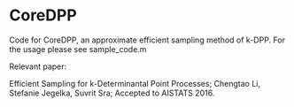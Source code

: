 # CoreDPP
Code for CoreDPP, an approximate efficient sampling method of k-DPP. For the usage please see sample_code.m

Relevant paper:

Efficient Sampling for k-Determinantal Point Processes; Chengtao Li, Stefanie Jegelka, Suvrit Sra; Accepted to AISTATS 2016.
